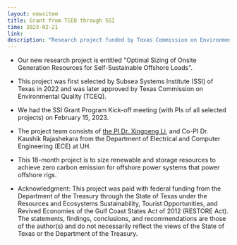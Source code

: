 ```yaml
---
layout: newsitem
title: Grant from TCEQ through SSI
time: 2023-02-21
link: 
description: "Research project funded by Texas Commission on Environmental Quality through Subsea Systems Institute of Texas with a total funding of $155,000. It is federal funding from the Department of the Treasury through the State of Texas."
---
```


* Our new research project is entitled "Optimal Sizing of Onsite Generation Resources for Self-Sustainable Offshore Loads".

* This project was first selected by Subsea Systems Institute (SSI) of Texas in 2022 and was later approved by Texas Commission on Environmental Quality (TCEQ). 

* We had the SSI Grant Program Kick-off meeting (with PIs of all selected projects) on February 15, 2023.

* The project team consists of <a href="/people/Xingpeng-Li" class="off">the PI Dr. Xingpeng Li</a>, and Co-PI Dr. Kaushik Rajashekara from the Department of Electrical and Computer Engineering (ECE) at UH.

* This 18-month project is to size renewable and storage resources to achieve zero carbon emission for offshore power systems that power offshore rigs.

* Acknowledgment: This project was paid with federal funding from the Department of the Treasury through the State of Texas under the Resources and Ecosystems Sustainability, Tourist Opportunities, and Revived Economies of the Gulf Coast States Act of 2012 (RESTORE Act). The statements, findings, conclusions, and recommendations are those of the author(s) and do not necessarily reflect the views of the State of Texas or the Department of the Treasury.